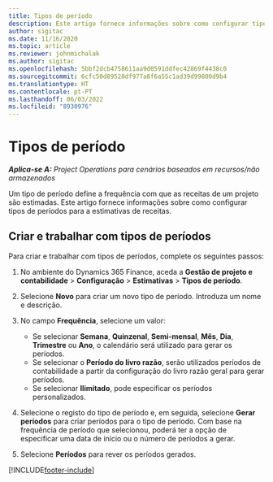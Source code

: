 ```yaml
---
title: Tipos de período
description: Este artigo fornece informações sobre como configurar tipos de períodos para a estimativas de receitas.
author: sigitac
ms.date: 11/16/2020
ms.topic: article
ms.reviewer: johnmichalak
ms.author: sigitac
ms.openlocfilehash: 5bbf2dcb4758611aa9d0591ddfec42869f4438c0
ms.sourcegitcommit: 6cfc50d89528df977a8f6a55c1ad39d99800d9b4
ms.translationtype: HT
ms.contentlocale: pt-PT
ms.lasthandoff: 06/03/2022
ms.locfileid: "8930976"
---
```

# <a name="period-types"></a>Tipos de período

_**Aplica-se A:** Project Operations para cenários baseados em recursos/não armazenados_

Um tipo de período define a frequência com que as receitas de um projeto são estimadas. Este artigo fornece informações sobre como configurar tipos de períodos para a estimativas de receitas. 

## <a name="create-and-work-with-period-types"></a>Criar e trabalhar com tipos de períodos
Para criar e trabalhar com tipos de períodos, complete os seguintes passos:

1. No ambiente do Dynamics 365 Finance, aceda a **Gestão de projeto e contabilidade** > **Configuração** > **Estimativas** > **Tipos de período**.
2. Selecione **Novo** para criar um novo tipo de período. Introduza um nome e descrição.
3. No campo **Frequência**, selecione um valor:

    - Se selecionar **Semana**, **Quinzenal**, **Semi-mensal**, **Mês**, **Dia**, **Trimestre** ou **Ano**, o calendário será utilizado para gerar os períodos. 
    - Se selecionar o **Período do livro razão**, serão utilizados períodos de contabilidade a partir da configuração do livro razão geral para gerar períodos.
    - Se selecionar **Ilimitado**, pode especificar os períodos personalizados.
4. Selecione o registo do tipo de período e, em seguida, selecione **Gerar períodos** para criar períodos para o tipo de período. Com base na frequência de período que selecionou, poderá ter a opção de especificar uma data de início ou o número de períodos a gerar.
5. Selecione **Períodos** para rever os períodos gerados.



[!INCLUDE[footer-include](../includes/footer-banner.md)]